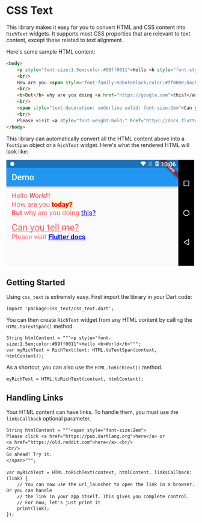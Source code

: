 # CSS Text

This library makes it easy for you to convert HTML and CSS content into `RichText` widgets. It supports most CSS properties that are relevant to text content, except those related to text alignment.

Here's some sample HTML content:

```html
<body>
    <p style="font-size:1.5em;color:#99ff0011">Hello <b style="font-style:italic">World</b>!!
    <br/>
    How are you <span style="font-family:RobotoBlack;color:#ff0000;background:#33eeff00">today?</span>
    <br/>
    <b>But</b> why are you doing <a href="https://google.com">this?</a><br/>
    <br/>
    <span style="text-decoration: underline solid; font-size:2em">Can you tell <del>me</del>?</span>
    <br/>
    Please visit <a style="font-weight:bold;" href="https://docs.flutter.io">Flutter docs</a></p>
</body>
```

This library can automatically convert all the HTML content above into a `TextSpan` object or a `RichText` widget. Here's what the rendered HTML will look like:

![](sample.png)

## Getting Started

Using `css_text` is extremely easy. First import the library in your Dart code:

```
import 'package:css_text/css_text.dart';
```

You can then create `RichText` widget from any HTML content by calling the `HTML.toTextSpan()` method.

```
String htmlContent = """<p style="font-size:1.5em;color:#99ff0011">Hello <b>World</b>""";
var myRichText = RichText(text: HTML.toTextSpan(context, htmlContent));
```

As a shortcut, you can also use the `HTML.toRichText()` method.

```
myRichText = HTML.toRichText(context, htmlContent);
```

## Handling Links

Your HTML content can have links. To handle them, you must use the `linksCallback` optional parameter.

```
String htmlContent = """<span style="font-size:2em">
Please click <a href="https://pub.dartlang.org">here</a> or 
<a href="https://old.reddit.com">here</a>.<br/>
<br/>
Go ahead! Try it.
</span>""";

var myRichText = HTML.toRichText(context, htmlContent, linksCallback: (link) {
    // You can now use the url_launcher to open the link in a browser. Or you can handle
    // the link in your app itself. This gives you complete control.
    // For now, let's just print it
    print(link);
});
```
